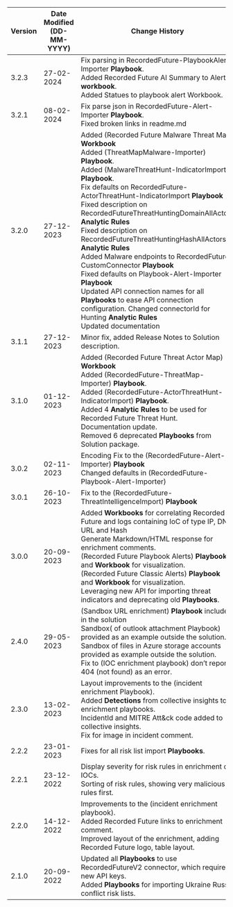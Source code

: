 | **Version** | **Date Modified (DD-MM-YYYY)** | **Change History**                          |
|-------------|--------------------------------|---------------------------------------------|
| 3.2.3       |  27-02-2024                     | Fix parsing in RecordedFuture-PlaybookAlert-Importer **Playbook**.<br/> Added Recorded Future AI Summary to Alert **workbook**.<br/> Added Statues to playbook alert Workbook. |
| 3.2.1       |  08-02-2024                     | Fix parse json in RecordedFuture-Alert-Importer **Playbook**.<br/> Fixed broken links in readme.md |
| 3.2.0       |  27-12-2023                    | Added (Recorded Future Malware Threat Map) **Workbook**<br/> Added (ThreatMapMalware-Importer) **Playbook**.<br/> Added (MalwareThreatHunt-IndicatorImport) **Playbook**.<br/> Fix defaults on RecordedFuture-ActorThreatHunt-IndicatorImport **Playbook** <br/> Fixed description on RecordedFutureThreatHuntingDomainAllActors **Analytic Rules**<br/> Fixed description on RecordedFutureThreatHuntingHashAllActors **Analytic Rules** <br/> Added Malware endpoints to RecordedFuture-CustomConnector **Playbook** <br/> Fixed defaults on Playbook-Alert-Importer **Playbook**<br/> Updated API connection names for all **Playbooks** to ease API connection configuration. Changed connectorId for Hunting **Analytic Rules** <br/>Updated documentation <br/> |
| 3.1.1       |  27-12-2023                    | Minor fix, added Release Notes to Solution description. |
| 3.1.0       |  01-12-2023                    | Added (Recorded Future Threat Actor Map) **Workbook**<br/> Added (RecordedFuture-ThreatMap-Importer) **Playbook**.<br/> Added (RecordedFuture-ActorThreatHunt-IndicatorImport) **Playbook**.<br/> Added 4 **Analytic Rules** to be used for Recorded Future Threat Hunt. <br/> Documentation update.<br/> Removed 6 deprecated **Playbooks** from Solution package. |
| 3.0.2       | 02-11-2023                     | Encoding Fix to the (RecordedFuture-Alert-Importer) **Playbook**<br/> Changed defaults in (RecordedFuture-Playbook-Alert-Importer) |
| 3.0.1       | 26-10-2023                     | Fix to the (RecordedFuture-ThreatIntelligenceImport) **Playbook**  |
| 3.0.0       | 20-09-2023                     | Added **Workbooks** for correlating Recorded Future and logs containing IoC of type IP, DNS, URL and Hash <br/> Generate Markdown/HTML response for enrichment comments.<br/> (Recorded Future Playbook Alerts) **Playbook** and  **Workbook** for visualization.<br/> (Recorded Future Classic Alerts) **Playbook** and **Workbook** for visualization.<br/> Leveraging new API for importing threat indicators and deprecating old **Playbooks**. | 
| 2.4.0       | 29-05-2023                     | (Sandbox URL enrichment) **Playbook** included in the solution <br/> Sandbox( of outlook attachment Playbook) provided as an example outside the solution. <br/> Sandbox of files in Azure storage accounts provided as example outside the solution. <br/> Fix to (IOC enrichment playbook) don’t report 404 (not found) as an error. |
| 2.3.0       | 13-02-2023                     | Layout improvements to the (incident enrichment Playbook). <br/>Added **Detections** from collective insights to enrichment playbooks.<br/>IncidentId and MITRE Att&ck code added to collective insights.<br/>Fix for image in incident comment. |
| 2.2.2       | 23-01-2023                     | Fixes for all risk list import **Playbooks**. |
| 2.2.1       | 23-12-2022                     | Display severity for risk rules in enrichment of IOCs.<br/>Sorting of risk rules, showing very malicious rules first. |
| 2.2.0       | 14-12-2022                     | Improvements to the (incident enrichment playbook).<br/>Added Recorded Future links to enrichment comment.<br/> Improved layout of the enrichment, adding Recorded Future logo, table layout. |
| 2.1.0       | 20-09-2022                     | Updated all **Playbooks** to use RecordedFutureV2 connector, which requires new API keys. <br/>Added **Playbooks** for importing Ukraine Russia conflict risk lists. |
